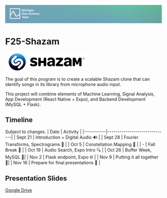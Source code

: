 ![header](asset/header.png)

# F25-Shazam

<img src="asset/shazam.png" height=60/>

The goal of this program is to create a scalable Shazam clone that can identify songs in its library from microphone audio input.

This project will combine elements of Machine Learning, Signal Analysis, App Development (React Native + Expo), and Backend Development (MySQL + Flask).

## Timeline

Subject to changes.
| Date | Activity |
|-----------|------------------------------|
| Sept 21 | Introduction + Digital Audio 🔊 |
| Sept 28 | Fourier Transforms, Spectrograms 🧮 |
| Oct 5 | ️Constellation Mapping 🔭 |
| - | Fall Break ️🍂 |
| Oct 19 | Audio Search, Expo Intro 🔍 |
| Oct 26 | Buffer Week, MySQL 💽️|
| Nov 2 | Flask endpoint, Expo 🌐 |
| Nov 9 | Putting it all together 🔧|
| Nov 16 | Prepare for final presentations 🎉 |

## Presentation Slides

[Google Drive](https://docs.google.com/presentation/d/1zfACjefKNI2SxUwyjICdXe_Cc1dKNuPlsfJnkOWKs7I/edit?usp=sharing)

